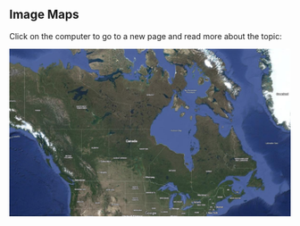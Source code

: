 <!DOCTYPE html>
<html>
  <head>
    <meta charset="UTF-8">
    <meta name="viewport" content="width=device-width, initial-scale=1.0">
    <title>Document</title>
</head>
<body>

<h2>Image Maps</h2>
<p>Click on the computer to go to a new page and read more about the topic:</p>

<img src="pictures/Main_map_pic.png" alt="Main Map" usemap="#workmap">

</body>
</html>
